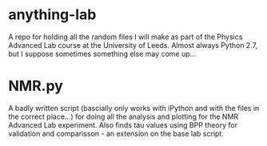 # anything-lab
A repo for holding all the random files I will make as part of the Physics Advanced Lab course at the University of Leeds.
Almost always Python 2.7, but I suppose sometimes something else may come up...

# NMR.py
A badly written script (bascially only works with iPython and with the files in the correct place...) for doing all the analysis and plotting for the NMR Advanced Lab experiment. Also finds tau values using BPP theory for validation and comparisson - an extension on the base lab script.
